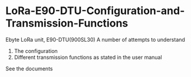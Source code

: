 # LoRa-E90-DTU-Configuration-and-Transmission-Functions
Ebyte LoRa unit, E90-DTU(900SL30)
A number of attempts to understand
1. The configuration
2. Different transmission functions as stated in the user manual

See the documents
